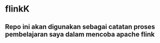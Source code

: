 # flinkK


## Repo ini akan digunakan sebagai catatan proses pembelajaran saya dalam mencoba apache flink


